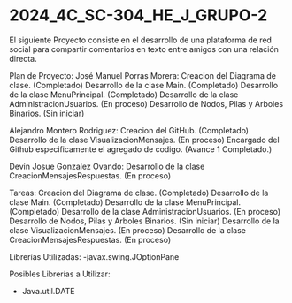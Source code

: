 # 2024_4C_SC-304_HE_J_GRUPO-2
El siguiente Proyecto consiste en el desarrollo de una plataforma de red social para compartir comentarios  en texto entre amigos con una relación directa.

Plan de Proyecto:
José Manuel Porras Morera:
Creacion del Diagrama de clase. (Completado)
Desarrollo de la clase Main. (Completado)
Desarrollo de la clase MenuPrincipal. (Completado)
Desarrollo de la clase AdministracionUsuarios. (En proceso)
Desarrollo de Nodos, Pilas y Arboles Binarios. (Sin iniciar)

Alejandro Montero Rodriguez:
Creacion del GitHub. (Completado)
Desarrollo de la clase VisualizacionMensajes. (En proceso)
Encargado del Github especificamente el agregado de codigo. (Avance 1 Completado.)

Devin Josue Gonzalez Ovando:
Desarrollo de la clase CreacionMensajesRespuestas. (En proceso)

Tareas:
Creacion del Diagrama de clase. (Completado)
Desarrollo de la clase Main. (Completado)
Desarrollo de la clase MenuPrincipal. (Completado)
Desarrollo de la clase AdministracionUsuarios. (En proceso)
Desarrollo de Nodos, Pilas y Arboles Binarios. (Sin iniciar)
Desarrollo de la clase VisualizacionMensajes. (En proceso)
Desarrollo de la clase CreacionMensajesRespuestas. (En proceso)

Librerías Utilizadas:
-javax.swing.JOptionPane

Posibles Librerías a Utilizar:
- Java.util.DATE
